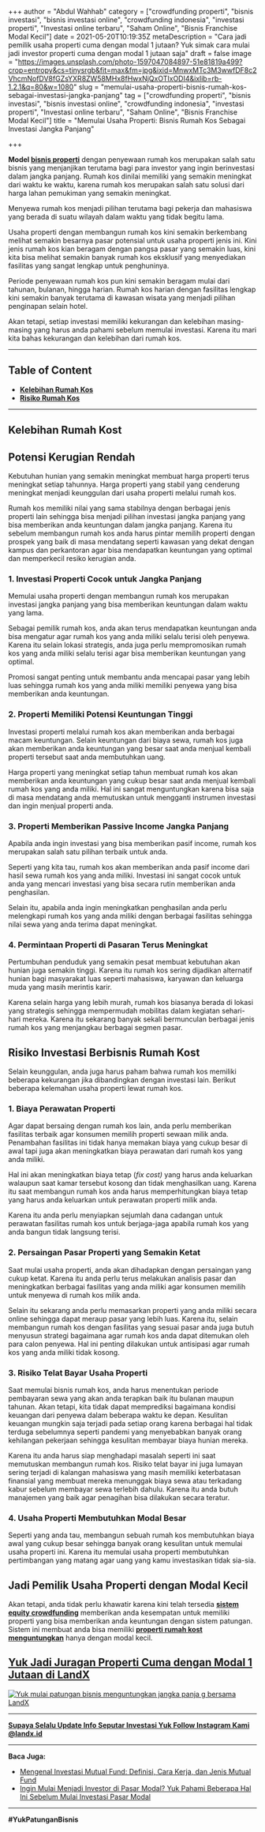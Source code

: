 +++
author = "Abdul Wahhab"
category = ["crowdfunding properti", "bisnis investasi", "bisnis investasi online", "crowdfunding indonesia", "investasi properti", "Investasi online terbaru", "Saham Online", "Bisnis Franchise Modal Kecil"]
date = 2021-05-20T10:19:35Z
metaDescription = "Cara jadi pemilik usaha properti cuma dengan modal 1 jutaan? Yuk simak cara mulai jadi investor properti cuma dengan modal 1 jutaan saja"
draft = false
image = "https://images.unsplash.com/photo-1597047084897-51e81819a499?crop=entropy&cs=tinysrgb&fit=max&fm=jpg&ixid=MnwxMTc3M3wwfDF8c2VhcmNofDV8fGZsYXR8ZW58MHx8fHwxNjQxOTIxODI4&ixlib=rb-1.2.1&q=80&w=1080"
slug = "memulai-usaha-properti-bisnis-rumah-kos-sebagai-investasi-jangka-panjang"
tag = ["crowdfunding properti", "bisnis investasi", "bisnis investasi online", "crowdfunding indonesia", "investasi properti", "Investasi online terbaru", "Saham Online", "Bisnis Franchise Modal Kecil"]
title = "Memulai Usaha Properti: Bisnis Rumah Kos Sebagai Investasi Jangka Panjang"

+++


**Model [bisnis properti](https://landx.id/)** dengan penyewaan rumah kos merupakan salah satu bisnis yang menjanjikan terutama bagi para investor yang ingin berinvestasi dalam jangka panjang. Rumah kos dinilai memiliki yang semakin meningkat dari waktu ke waktu, karena rumah kos merupakan salah satu solusi dari harga lahan pemukiman yang semakin meningkat.

Menyewa rumah kos menjadi pilihan terutama bagi pekerja dan mahasiswa yang berada di suatu wilayah dalam waktu yang tidak begitu lama.

Usaha properti dengan membangun rumah kos kini semakin berkembang melihat semakin besarnya pasar potensial untuk usaha properti jenis ini. Kini jenis rumah kos kian beragam dengan pangsa pasar yang semakin luas, kini kita bisa melihat semakin banyak rumah kos eksklusif yang menyediakan fasilitas yang sangat lengkap untuk penghuninya.

Periode penyewaan rumah kos pun kini semakin beragam mulai dari tahunan, bulanan, hingga harian. Rumah kos harian dengan fasilitas lengkap kini semakin banyak terutama di kawasan wisata yang menjadi pilihan penginapan selain hotel.

Akan tetapi, setiap investasi memiliki kekurangan dan kelebihan masing-masing yang harus anda pahami sebelum memulai investasi. Karena itu mari kita bahas kekurangan dan kelebihan dari rumah kos.

---

## Table of Content

* **[Kelebihan Rumah Kos](#kelebihan-rumah-kos)**
* **[Risiko Rumah Kos](#risiko-rumah-kos)**

---

## Kelebihan Rumah Kost

## Potensi Kerugian Rendah

Kebutuhan hunian yang semakin meningkat membuat harga properti terus meningkat setiap tahunnya. Harga properti yang stabil yang cenderung meningkat menjadi keunggulan dari usaha properti melalui rumah kos.

Rumah kos memiliki nilai yang sama stabilnya dengan berbagai jenis properti lain sehingga bisa menjadi pilihan investasi jangka panjang yang bisa memberikan anda keuntungan dalam jangka panjang. Karena itu sebelum membangun rumah kos anda harus pintar memilih properti dengan prospek yang baik di masa mendatang seperti kawasan yang dekat dengan kampus dan perkantoran agar bisa mendapatkan keuntungan yang optimal dan memperkecil resiko kerugian anda.

### 1. Investasi Properti Cocok untuk Jangka Panjang

Memulai usaha properti dengan membangun rumah kos merupakan investasi jangka panjang yang bisa memberikan keuntungan dalam waktu yang lama.

Sebagai pemilik rumah kos, anda akan terus mendapatkan keuntungan anda bisa mengatur agar rumah kos yang anda miliki selalu terisi oleh penyewa. Karena itu selain lokasi strategis, anda juga perlu mempromosikan rumah kos yang anda miliki selalu terisi agar bisa memberikan keuntungan yang optimal.

Promosi sangat penting untuk membantu anda mencapai pasar yang lebih luas sehingga rumah kos yang anda miliki memiliki penyewa yang bisa memberikan anda keuntungan.

### 2. Properti Memiliki Potensi Keuntungan Tinggi

Investasi properti melalui rumah kos akan memberikan anda berbagai macam keuntungan. Selain keuntungan dari biaya sewa, rumah kos juga akan memberikan anda keuntungan yang besar saat anda menjual kembali properti tersebut saat anda membutuhkan uang.

Harga properti yang meningkat setiap tahun membuat rumah kos akan memberikan anda keuntungan yang cukup besar saat anda menjual kembali rumah kos yang anda miliki. Hal ini sangat menguntungkan karena bisa saja di masa mendatang anda memutuskan untuk mengganti instrumen investasi dan ingin menjual properti anda.

### 3. Properti Memberikan Passive Income Jangka Panjang

Apabila anda ingin investasi yang bisa memberikan pasif income, rumah kos merupakan salah satu pilihan terbaik untuk anda.

Seperti yang kita tau, rumah kos akan memberikan anda pasif income dari hasil sewa rumah kos yang anda miliki. Investasi ini sangat cocok untuk anda yang mencari investasi yang bisa secara rutin memberikan anda penghasilan.

Selain itu, apabila anda ingin meningkatkan penghasilan anda perlu melengkapi rumah kos yang anda miliki dengan berbagai fasilitas sehingga nilai sewa yang anda terima dapat meningkat.

### 4. Permintaan Properti di Pasaran Terus Meningkat

Pertumbuhan penduduk yang semakin pesat membuat kebutuhan akan hunian juga semakin tinggi. Karena itu rumah kos sering dijadikan alternatif hunian bagi masyarakat luas seperti mahasiswa, karyawan dan keluarga muda yang masih merintis karir.

Karena selain harga yang lebih murah, rumah kos biasanya berada di lokasi yang strategis sehingga mempermudah mobilitas dalam kegiatan sehari-hari mereka. Karena itu sekarang banyak sekali bermunculan berbagai jenis rumah kos yang menjangkau berbagai segmen pasar.

## Risiko Investasi Berbisnis Rumah Kost

Selain keunggulan, anda juga harus paham bahwa rumah kos memiliki beberapa kekurangan jika dibandingkan dengan investasi lain. Berikut beberapa kelemahan usaha properti lewat rumah kos.

### 1. Biaya Perawatan Properti

Agar dapat bersaing dengan rumah kos lain, anda perlu memberikan fasilitas terbaik agar konsumen memilih properti sewaan milik anda. Penambahan fasilitas ini tidak hanya memakan biaya yang cukup besar di awal tapi juga akan meningkatkan biaya perawatan dari rumah kos yang anda miliki.

Hal ini akan meningkatkan biaya tetap (_fix cost)_ yang harus anda keluarkan walaupun saat kamar tersebut kosong dan tidak menghasilkan uang. Karena itu saat membangun rumah kos anda harus memperhitungkan biaya tetap yang harus anda keluarkan untuk perawatan properti milik anda.

Karena itu anda perlu menyiapkan sejumlah dana cadangan untuk perawatan fasilitas rumah kos untuk berjaga-jaga apabila rumah kos yang anda bangun tidak langsung terisi.

### 2. Persaingan Pasar Properti yang Semakin Ketat

Saat mulai usaha properti, anda akan dihadapkan dengan persaingan yang cukup ketat. Karena itu anda perlu terus melakukan analisis pasar dan meningkatkan berbagai fasilitas yang anda miliki agar konsumen memilih untuk menyewa di rumah kos milik anda.

Selain itu sekarang anda perlu memasarkan properti yang anda miliki secara online sehingga dapat meraup pasar yang lebih luas. Karena itu, selain membangun rumah kos dengan fasilitas yang sesuai pasar anda juga butuh menyusun strategi bagaimana agar rumah kos anda dapat ditemukan oleh para calon penyewa. Hal ini penting dilakukan untuk antisipasi agar rumah kos yang anda miliki tidak kosong.

### 3. Risiko Telat Bayar Usaha Properti

Saat memulai bisnis rumah kos, anda harus menentukan periode pembayaran sewa yang akan anda terapkan baik itu bulanan maupun tahunan. Akan tetapi, kita tidak dapat memprediksi bagaimana kondisi keuangan dari penyewa dalam beberapa waktu ke depan. Kesulitan keuangan mungkin saja terjadi pada setiap orang karena berbagai hal tidak terduga sebelumnya seperti pandemi yang menyebabkan banyak orang kehilangan pekerjaan sehingga kesulitan membayar biaya hunian mereka.

Karena itu anda harus siap menghadapi masalah seperti ini saat memutuskan membangun rumah kos. Risiko telat bayar ini juga lumayan sering terjadi di kalangan mahasiswa yang masih memiliki keterbatasan finansial yang membuat mereka menunggak biaya sewa atau terkadang kabur sebelum membayar sewa terlebih dahulu. Karena itu anda butuh manajemen yang baik agar penagihan bisa dilakukan secara teratur.

### 4. Usaha Properti Membutuhkan Modal Besar

Seperti yang anda tau, membangun sebuah rumah kos membutuhkan biaya awal yang cukup besar sehingga banyak orang kesulitan untuk memulai usaha properti ini. Karena itu memulai usaha properti membutuhkan pertimbangan yang matang agar uang yang kamu investasikan tidak sia-sia.

## Jadi Pemilik Usaha Properti dengan Modal Kecil

Akan tetapi, anda tidak perlu khawatir karena kini telah tersedia **[sistem equity crowdfunding](https://landx.id/)** [](https://landx.id/) memberikan anda kesempatan untuk memiliki properti yang bisa memberikan anda keuntungan dengan sistem patungan. Sistem ini membuat anda bisa memiliki **[properti rumah kost menguntungkan](https://landx.id/)** hanya dengan modal kecil.

## [Yuk Jadi Juragan Properti Cuma dengan Modal 1 Jutaan di LandX](https://landx.id/project/?utm_source=Blog&utm_medium=organic+keyword&utm_campaign=blog&utm_id=Blog)

[![Yuk mulai patungan bisnis menguntungkan jangka panja g bersama LandX](https://accountgram-production.sfo2.cdn.digitaloceanspaces.com/landx_ghost/2021/09/Equity-Crowdfunding-di-Indonesia-1--3.png)](https://landx.id/project/?utm_source=Blog&utm_medium=organic+keyword&utm_campaign=blog&utm_id=Blog)

---

[**Supaya Selalu Update Info Seputar Investasi Yuk Follow Instagram Kami @landx.id**](https://www.instagram.com/landx.id/?utm_medium=copy_link)

---

**Baca Juga:**

* [Mengenal Investasi Mutual Fund: Definisi, Cara Kerja, dan Jenis Mutual Fund](https://landx.id/blog/mengenal-investasi-mutual-fund-definisi-cara-kerja-dan-jenis-mutual-fund/)
* [Ingin Mulai Menjadi Investor di Pasar Modal? Yuk Pahami Beberapa Hal Ini Sebelum Mulai Investasi Pasar Modal](https://landx.id/blog/ingin-mulai-menjadi-investor-di-pasar-modal-yuk-pahami-beberapa-hal-ini-sebelum-mulai-investasi-pasar-modal/)

---

**#YukPatunganBisnis**

